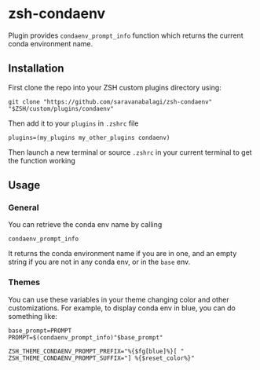 # zsh-condaenv
Plugin provides `condaenv_prompt_info` function which returns the current conda environment name.



## Installation

First clone the repo into your ZSH custom plugins directory using:
```
git clone "https://github.com/saravanabalagi/zsh-condaenv" "$ZSH/custom/plugins/condaenv"
```

Then add it to your `plugins` in `.zshrc` file

```
plugins=(my_plugins my_other_plugins condaenv)
```

Then launch a new terminal or source `.zshrc` in your current terminal to get the function working

## Usage

### General

You can retrieve the conda env name by calling

```
condaenv_prompt_info
```
It returns the conda environment name if you are in one, and an empty string if you are not in any conda env, or in the `base` env. 

### Themes
You can use these variables in your theme changing color and other customizations. For example, to display conda env in blue, you can do something like:

```
base_prompt=PROMPT
PROMPT=$(condaenv_prompt_info)"$base_prompt"

ZSH_THEME_CONDAENV_PROMPT_PREFIX="%{$fg[blue]%}[ "
ZSH_THEME_CONDAENV_PROMPT_SUFFIX="] %{$reset_color%}"
```
